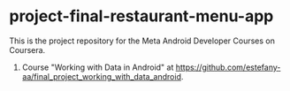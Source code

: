 # project-final-restaurant-menu-app
This is the project repository for the Meta Android Developer Courses on Coursera.
1. Course "Working with Data in Android" at https://github.com/estefany-aa/final_project_working_with_data_android.
